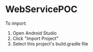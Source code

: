 WebServicePOC
=============
To import:
1. Open Android Studio
2. Click "Import Project"
3. Select this project's build.gradle file
